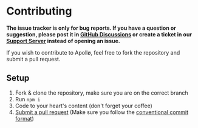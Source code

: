 # Contributing

**The issue tracker is only for bug reports. If you have a question or suggestion, please post it in [GitHub Discussions](https://github.com/Jed556/Apollo/discussions) or create a ticket in our [Support Server](https://discord.gg/5ezrYqutmD) instead of opening an issue.**

If you wish to contribute to Apollø, feel free to fork the repository and submit a pull request.

## Setup
1. Fork & clone the repository, make sure you are on the correct branch
2. Run `npm i`
3. Code to your heart's content (don't forget your coffee)
4. [Submit a pull request](https://github.com/Jed556/Apollo/compare) (Make sure you follow the [conventional commit format](https://www.conventionalcommits.org/en/v1.0.0/))